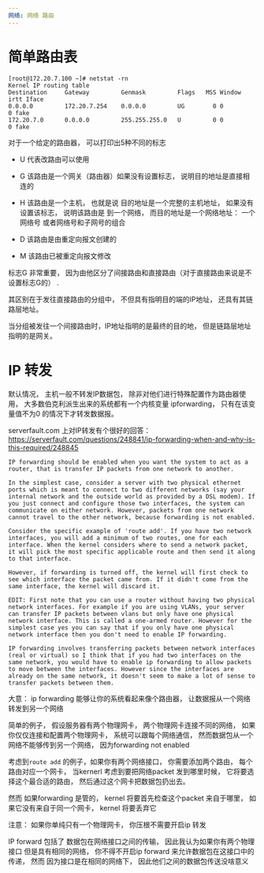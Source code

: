 ```yaml
---
网络: 网络 路由
---
```


# 简单路由表

```
[root@172.20.7.100 ~]# netstat -rn
Kernel IP routing table
Destination     Gateway         Genmask         Flags   MSS Window  irtt Iface
0.0.0.0         172.20.7.254    0.0.0.0         UG        0 0          0 fake
172.20.7.0      0.0.0.0         255.255.255.0   U         0 0          0 fake

``` 

对于一个给定的路由器， 可以打印出5种不同的标志

* U 代表改路由可以使用

* G 该路由是一个网关（路由器）如果没有设置标志， 说明目的地址是直接相连的

* H 该路由是一个主机， 也就是说 目的地址是一个完整的主机地址， 如果没有设置该标志， 说明该路由是 到一个网络， 而目的地址是一个网络地址： 一个网络号 或者网络号和子网号的组合

* D 该路由是由重定向报文创建的

* M 该路由已被重定向报文修改


标志G 非常重要， 因为由他区分了间接路由和直接路由（对于直接路由来说是不设置标志G的） .

其区别在于发往直接路由的分组中， 不但具有指明目的端的IP地址， 还具有其链路层地址。

当分组被发往一个间接路由时，IP地址指明的是最终的目的地， 但是链路层地址指明的是网关。


# IP 转发

默认情况， 主机一般不转发IP数据包， 除非对他们进行特殊配置作为路由器使用， 大多数伯克利派生出来的系统都有一个内核变量 ipforwarding， 只有在该变量值不为0 的情况下才转发数据报。

serverfault.com 上对IP转发有个很好的回答： https://serverfault.com/questions/248841/ip-forwarding-when-and-why-is-this-required/248845

```
IP forwarding should be enabled when you want the system to act as a router, that is transfer IP packets from one network to another.

In the simplest case, consider a server with two physical ethernet ports which is meant to connect to two different networks (say your internal network and the outside world as provided by a DSL modem). If you just connect and configure those two interfaces, the system can communicate on either network. However, packets from one network cannot travel to the other network, because forwarding is not enabled.

Consider the specific example of 'route add'. If you have two network interfaces, you will add a minimum of two routes, one for each interface. When the kernel considers where to send a network packet, it will pick the most specific applicable route and then send it along to that interface.

However, if forwarding is turned off, the kernel will first check to see which interface the packet came from. If it didn't come from the same interface, the kernel will discard it.

EDIT: First note that you can use a router without having two physical network interfaces. For example if you are using VLANs, your server can transfer IP packets between vlans but only have one physical network interface. This is called a one-armed router. However for the simplest case yes you can say that if you only have one physical network interface then you don't need to enable IP forwarding.

IP forwarding involves transferring packets between network interfaces (real or virtual) so I think that if you had two interfaces on the same network, you would have to enable ip forwarding to allow packets to move between the interfaces. However since the interfaces are already on the same network, it doesn't seem to make a lot of sense to transfer packets between them.

```

大意： ip forwarding 能够让你的系统看起来像个路由器， 让数据报从一个网络转发到另一个网络

简单的例子， 假设服务器有两个物理网卡， 两个物理网卡连接不同的网络， 如果你仅仅连接和配置两个物理网卡， 系统可以跟每个网络通信， 然而数据包从一个网络不能够传到另一个网络， 因为forwarding not enabled

考虑到`route add` 的例子，如果你有两个网络接口， 你需要添加两个路由， 每个路由对应一个网卡， 当kernerl 考虑到要把网络packet 发到哪里时候， 它将要选择这个最合适的路由， 然后通过这个网卡把数据包扔出去。

然而 如果forwarding 是管的， kernel 将要首先检查这个packet 来自于哪里， 如果它没有来自于同一个网卡， kernel 将要丢弃它

注意： 如果你单纯只有一个物理网卡， 你压根不需要开启ip 转发

IP forward 包括了 数据包在网络接口之间的传输， 因此我认为如果你有两个物理接口 但是具有相同的网络， 你不得不开启ip forward 来允许数据包在这接口中的传递， 然而 因为接口是在相同的网络下， 因此他们之间的数据包传送没啥意义








